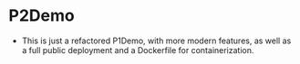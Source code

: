 # P2Demo

- This is just a refactored P1Demo, with more modern features, as well as a full public deployment and a Dockerfile for containerization.
